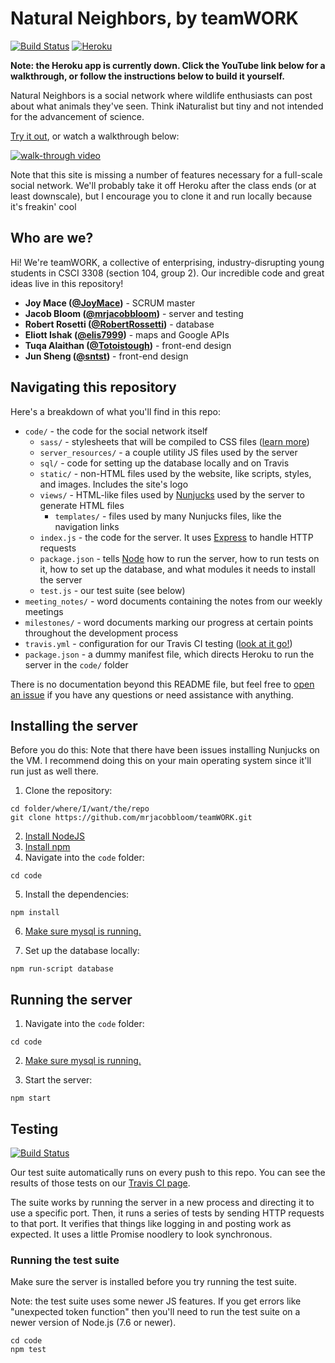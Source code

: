 # Natural Neighbors, by teamWORK

[![Build Status](https://travis-ci.org/mrjacobbloom/teamWORK.svg?branch=master)](https://travis-ci.org/mrjacobbloom/teamWORK) [![Heroku](http://heroku-badge.herokuapp.com/?app=natural-neighbors&style=flat&svg=1)](https://natural-neighbors.herokuapp.com/)

**Note: the Heroku app is currently down. Click the YouTube link below for a walkthrough, or follow the instructions below to build it yourself.**

Natural Neighbors is a social network where wildlife enthusiasts can post about
what animals they've seen. Think iNaturalist but tiny and not intended for
the advancement of science.

[Try it out](https://natural-neighbors.herokuapp.com/), or watch a walkthrough below:

[![walk-through video](http://img.youtube.com/vi/MBrT0ZcP6OE/0.jpg)](http://www.youtube.com/watch?v=MBrT0ZcP6OE)

Note that this site is missing a number of features necessary for a full-scale
social network. We'll probably take it off Heroku after the class ends
(or at least downscale), but I
encourage you to clone it and run locally because it's freakin' cool

## Who are we?

Hi! We're teamWORK, a collective of enterprising, industry-disrupting young
students in CSCI 3308 (section 104, group 2). Our incredible code and great
ideas live in this repository!

- **Joy Mace ([@JoyMace](https://github.com/JoyMace))** - SCRUM master
- **Jacob Bloom ([@mrjacobbloom](https://github.com/mrjacobbloom))** - server and testing
- **Robert Rosetti ([@RobertRossetti](https://github.com/RobertRossetti))** - database
- **Eliott Ishak ([@elis7999](https://github.com/elis7999))** - maps and Google APIs
- **Tuqa Alaithan ([@Totoistough](https://github.com/Totoistough))** - front-end design
- **Jun Sheng ([@sntst](https://github.com/sntst))** - front-end design

## Navigating this repository

Here's a breakdown of what you'll find in this repo:

- `code/` - the code for the social network itself
  - `sass/` - stylesheets that will be compiled to CSS files ([learn more](https://sass-lang.com/))
  - `server_resources/` - a couple utility JS files used by the server
  - `sql/` - code for setting up the database locally and on Travis
  - `static/` - non-HTML files used by the website, like scripts, styles, and images. Includes the site's logo
  - `views/` - HTML-like files used by [Nunjucks](https://mozilla.github.io/nunjucks/) used by the server to generate HTML files
    - `templates/` - files used by many Nunjucks files, like the navigation links
  - `index.js` - the code for the server. It uses [Express](http://expressjs.com/) to handle HTTP requests
  - `package.json` - tells [Node](https://nodejs.org/en/) how to run the server, how to run tests on it, how to set up the database, and what modules it needs to install the server
  - `test.js` - our test suite (see below)
- `meeting_notes/` - word documents containing the notes from our weekly meetings
- `milestones/` - word documents marking our progress at certain points throughout the development process
- `travis.yml` - configuration for our Travis CI testing ([look at it go!](https://travis-ci.org/mrjacobbloom/teamWORK))
- `package.json` - a dummy manifest file, which directs Heroku to run the server in the `code/` folder

There is no documentation beyond this README file, but feel free to [open an issue](https://github.com/mrjacobbloom/teamWORK/issues) if you have any questions or need assistance with anything.

## Installing the server

Before you do this: Note that there have been issues installing Nunjucks
on the VM. I recommend doing this on your main operating system since it'll
run just as well there.

1. Clone the repository:

```shell
cd folder/where/I/want/the/repo
git clone https://github.com/mrjacobbloom/teamWORK.git
```

2. [Install NodeJS](https://nodejs.org/en/download/package-manager/)
3. [Install npm](https://docs.npmjs.com/getting-started/installing-node)
4. Navigate into the `code` folder:

```shell
cd code
```

5. Install the dependencies:

```shell
npm install
```

6. [Make sure mysql is running.](https://coolestguidesontheplanet.com/start-stop-mysql-from-the-command-line-terminal-osx-linux/)

7. Set up the database locally:

```shell
npm run-script database
```

## Running the server

1. Navigate into the `code` folder:

```shell
cd code
```

2. [Make sure mysql is running.](https://coolestguidesontheplanet.com/start-stop-mysql-from-the-command-line-terminal-osx-linux/)

3. Start the server:

```shell
npm start
```

## Testing

[![Build Status](https://travis-ci.org/mrjacobbloom/teamWORK.svg?branch=master)](https://travis-ci.org/mrjacobbloom/teamWORK)

Our test suite automatically runs on every push to this repo. You can see the
results of those tests on our [Travis CI page](https://travis-ci.org/mrjacobbloom/teamWORK).

The suite works by running the server in a new process and directing it to use a specific port.
Then, it runs a series of tests by sending HTTP requests to that port.
It verifies that things like logging in and posting work as expected. It uses a
little Promise noodlery to look synchronous.

### Running the test suite

Make sure the server is installed before you try running the test suite.

Note: the test suite uses some newer JS features. If you get errors like
"unexpected token function" then you'll need to run the test suite on a newer
version of Node.js (7.6 or newer).

```shell
cd code
npm test
```
